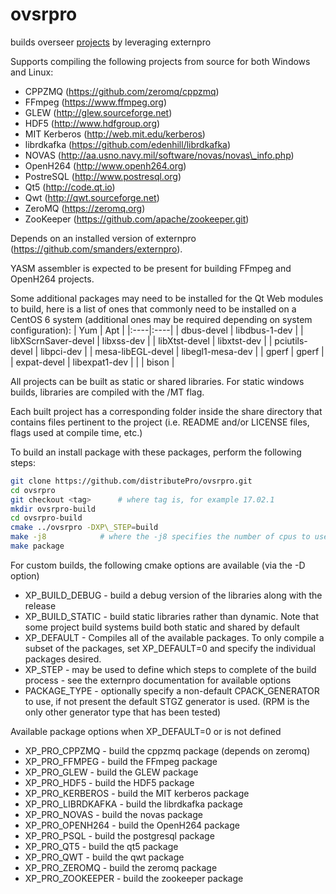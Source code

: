 # ovsrpro

builds overseer [projects](projects/README.md) by leveraging externpro

Supports compiling the following projects from source for both Windows and Linux:
- CPPZMQ (https://github.com/zeromq/cppzmq)
- FFmpeg (https://www.ffmpeg.org)
- GLEW (http://glew.sourceforge.net)
- HDF5 (http://www.hdfgroup.org)
- MIT Kerberos (http://web.mit.edu/kerberos)
- librdkafka (https://github.com/edenhill/librdkafka)
- NOVAS (http://aa.usno.navy.mil/software/novas/novas\_info.php)
- OpenH264 (http://www.openh264.org)
- PostreSQL (http://www.postresql.org)
- Qt5 (http://code.qt.io)
- Qwt (http://qwt.sourceforge.net)
- ZeroMQ (https://zeromq.org)
- ZooKeeper (https://github.com/apache/zookeeper.git)

Depends on an installed version of externpro (https://github.com/smanders/externpro).

YASM assembler is expected to be present for building FFmpeg and OpenH264 projects.

Some additional packages may need to be installed for the Qt Web modules to build, here is a list of ones that commonly need to be installed on a CentOS 6 system (additional ones may be required depending on system configuration):
| Yum | Apt |
|:----|:----|
| dbus-devel          | libdbus-1-dev |
| libXScrnSaver-devel | libxss-dev |
| libXtst-devel       | libxtst-dev |
| pciutils-devel      | libpci-dev |
| mesa-libEGL-devel   | libegl1-mesa-dev |
| gperf               | gperf |
| expat-devel         | libexpat1-dev |
|                     | bison |
  

All projects can be built as static or shared libraries.  For static windows
builds, libraries are compiled with the /MT flag.

Each built project has a corresponding folder inside the share directory that
contains files pertinent to the project (i.e. README and/or LICENSE files, flags
used at compile time, etc.)

To build an install package with these packages, perform the following steps:
```bash
git clone https://github.com/distributePro/ovsrpro.git
cd ovsrpro
git checkout <tag>		# where tag is, for example 17.02.1
mkdir ovsrpro-build
cd ovsrpro-build
cmake ../ovsrpro -DXP\_STEP=build
make -j8			# where the -j8 specifies the number of cpus to use
make package
```

For custom builds, the following cmake options are available (via the -D option)
- XP\_BUILD\_DEBUG - build a debug version of the libraries along with the release
- XP\_BUILD\_STATIC - build static libraries rather than dynamic.  Note that some
  project build systems build both static and shared by default
- XP\_DEFAULT - Compiles all of the available packages.  To only compile a subset
  of the packages, set XP\_DEFAULT=0 and specify the individual packages desired.
- XP\_STEP - may be used to define which steps to complete of the build process
          - see the externpro documentation for available options
- PACKAGE\_TYPE - optionally specify a non-default CPACK\_GENERATOR to use, if not
  present the default STGZ generator is used. (RPM is the only other generator
  type that has been tested)

Available package options when XP\_DEFAULT=0 or is not defined
- XP\_PRO\_CPPZMQ - build the cppzmq package (depends on zeromq)
- XP\_PRO\_FFMPEG - build the FFmpeg package
- XP\_PRO\_GLEW - build the GLEW package
- XP\_PRO\_HDF5 - build the HDF5 package
- XP\_PRO\_KERBEROS - build the MIT kerberos package
- XP\_PRO\_LIBRDKAFKA - build the librdkafka package
- XP\_PRO\_NOVAS - build the novas package
- XP\_PRO\_OPENH264 - build the OpenH264 package
- XP\_PRO\_PSQL - build the postgresql package
- XP\_PRO\_QT5 - build the qt5 package
- XP\_PRO\_QWT - build the qwt package
- XP\_PRO\_ZEROMQ - build the zeromq package
- XP\_PRO\_ZOOKEEPER - build the zookeeper package

